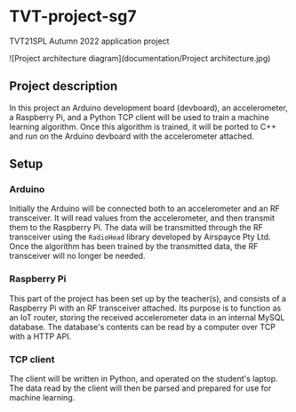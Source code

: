 # TVT-project-sg7
TVT21SPL Autumn 2022 application project

![Project architecture diagram](documentation/Project architecture.jpg)

## Project description
In this project an Arduino development board (devboard), an accelerometer, a Raspberry Pi, and a Python TCP client will be used to train a machine learning algorithm.
Once this algorithm is trained, it will be ported to C++ and run on the Arduino devboard with the accelerometer attached.

## Setup
### Arduino
Initially the Arduino will be connected both to an accelerometer and an RF transceiver.
It will read values from the accelerometer, and then transmit them to the Raspberry Pi.
The data will be transmitted through the RF transceiver using the `RadioHead` library developed by Airspayce Pty Ltd.
Once the algorithm has been trained by the transmitted data, the RF transceiver will no longer be needed.

### Raspberry Pi
This part of the project has been set up by the teacher(s), and consists of a Raspberry Pi with an RF transceiver attached.
Its purpose is to function as an IoT router, storing the received accelerometer data in an internal MySQL database.
The database's contents can be read by a computer over TCP with a HTTP API.

### TCP client
The client will be written in Python, and operated on the student's laptop.
The data read by the client will then be parsed and prepared for use for machine learning.
